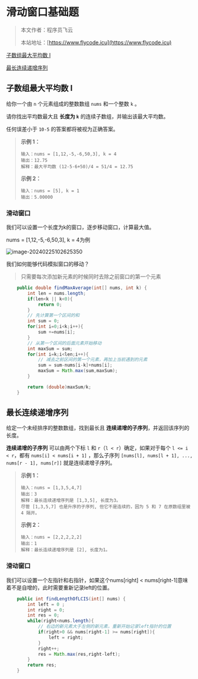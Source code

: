 # 滑动窗口基础题
> 本文作者：程序员飞云
>
> 本站地址：[https://www.flycode.icu](https://www.flycode.icu)

[子数组最大平均数 I](https://leetcode.cn/problems/maximum-average-subarray-i/)

[最长连续递增序列](https://leetcode.cn/problems/longest-continuous-increasing-subsequence/)



## 子数组最大平均数 I

给你一个由 `n` 个元素组成的整数数组 `nums` 和一个整数 `k` 。

请你找出平均数最大且 **长度为 `k`** 的连续子数组，并输出该最大平均数。

任何误差小于 `10-5` 的答案都将被视为正确答案。

> **示例 1：**
>
> ```
> 输入：nums = [1,12,-5,-6,50,3], k = 4
> 输出：12.75
> 解释：最大平均数 (12-5-6+50)/4 = 51/4 = 12.75
> ```
>
> **示例 2：**
>
> ```
> 输入：nums = [5], k = 1
> 输出：5.00000
> ```



### 滑动窗口

我们可以设置一个长度为k的窗口，逐步移动窗口，计算最大值。

nums = [1,12,-5,-6,50,3], k = 4为例

![image-20240225102625350](http://cdn.flycode.icu/codeCenterImg/image-20240225102625350.png)

我们如何能够代码模拟窗口的移动？

> 只需要每次添加新元素的时候同时去除之前窗口的第一个元素



```java
    public double findMaxAverage(int[] nums, int k) {
        int len = nums.length;
        if(len<k || k<0){
            return 0;
        }
        // 先计算第一个区间的和
        int sum = 0;
        for(int i=0;i<k;i++){
            sum +=nums[i];
        }
        // 从第一个区间的后面元素开始移动
        int maxSum = sum;
        for(int i=k;i<len;i++){
            // 减去之前区间的第一个元素，再加上当前遇到的元素
            sum = sum-nums[i-k]+nums[i];
            maxSum = Math.max(sum,maxSum);
        }

        return (double)maxSum/k;
    }
```

## 最长连续递增序列

给定一个未经排序的整数数组，找到最长且 **连续递增的子序列**，并返回该序列的长度。

**连续递增的子序列** 可以由两个下标 `l` 和 `r`（`l < r`）确定，如果对于每个 `l <= i < r`，都有 `nums[i] < nums[i + 1]` ，那么子序列 `[nums[l], nums[l + 1], ..., nums[r - 1], nums[r]]` 就是连续递增子序列。

> **示例 1：**
>
> ```
> 输入：nums = [1,3,5,4,7]
> 输出：3
> 解释：最长连续递增序列是 [1,3,5], 长度为3。
> 尽管 [1,3,5,7] 也是升序的子序列, 但它不是连续的，因为 5 和 7 在原数组里被 4 隔开。 
> ```
>
> **示例 2：**
>
> ```
> 输入：nums = [2,2,2,2,2]
> 输出：1
> 解释：最长连续递增序列是 [2], 长度为1。
> ```

### 滑动窗口

我们可以设置一个左指针和右指针，如果这个nums[right] < nums[right-1]意味着不是自增的，此时需要重新记录left的位置。

```java
    public int findLengthOfLCIS(int[] nums) {
        int left = 0 ;
        int right = 0;
        int res = 0;
        while(right<nums.length){
            // 右边的新元素大于左侧的新元素，重新开始记录left指针的位置
            if(right>0 && nums[right-1] >= nums[right]){
                left = right;
            }
            right++;
            res = Math.max(res,right-left);
        }
        return res;   
    }
```



